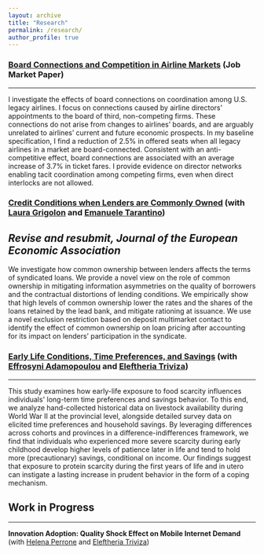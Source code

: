 ```yaml
---
layout: archive
title: "Research"
permalink: /research/
author_profile: true
---
```


### [Board Connections and Competition in Airline Markets](/files/JMP.pdf) (Job Market Paper)

---------
I investigate the effects of board connections on coordination among U.S. legacy airlines. I focus on connections caused by airline directors' appointments to the board of third, non-competing firms. These connections do not arise from changes to airlines’ boards, and are arguably unrelated to airlines’ current and future economic prospects. In my baseline specification, I find a reduction of 2.5% in offered seats when all legacy airlines in a market are board-connected. Consistent with an anti-competitive effect, board connections are associated with an average increase of 3.7% in ticket fares. I provide evidence on director networks enabling tacit coordination among competing firms, even when direct interlocks are not allowed.


### [Credit Conditions when Lenders are Commonly Owned](/files/ColomboGrigolonTarantino_CreditConditionsWhenLendersAreCommonlyOwned.pdf) (with [Laura Grigolon](https://sites.google.com/site/lauragrig/home) and [Emanuele Tarantino](https://sites.google.com/site/etarantino/))

_Revise and resubmit, Journal of the European Economic Association_
---------
<p class="text-justify">We investigate how common ownership between lenders affects the terms of syndicated loans. We provide a novel view on the role of common ownership in mitigating information asymmetries on the quality of borrowers and the contractual distortions of lending conditions. We empirically show that high levels of common ownership lower the rates and the shares of the loans retained by the lead bank, and mitigate rationing at issuance. We use a novel exclusion restriction based on deposit multimarket contact to identify the effect of common ownership on loan pricing after accounting for its impact on lenders’ participation in the syndicate.</p>


### [Early Life Conditions, Time Preferences, and Savings](https://papers.ssrn.com/sol3/papers.cfm?abstract_id=4912705) (with [Effrosyni Adamopoulou](https://sites.google.com/site/efiadamopoulou/home) and [Eleftheria Triviza](https://sites.google.com/site/eleftheriatrivizaecon/home))

---------

<p class="text-justify">This study examines how early-life exposure to food scarcity influences individuals' long-term time preferences and savings behavior. To this end, we analyze hand-collected historical data on livestock availability during World War II at the provincial level, alongside detailed survey data on elicited time preferences and household savings. By leveraging differences across cohorts and provinces in a difference-indifferences framework, we find that individuals who experienced more severe scarcity during early childhood develop higher levels of patience later in life and tend to hold more (precautionary) savings, conditional on income. Our findings suggest that exposure to protein scarcity during the first years of life and in utero can instigate a lasting increase in prudent behavior in the form of a coping mechanism.</p>

## Work in Progress
---------

**Innovation Adoption: Quality Shock Effect on Mobile Internet Demand** (with [Helena Perrone](https://sites.google.com/site/helenaperrone2/) and [Eleftheria Triviza](https://sites.google.com/site/eleftheriatrivizaecon/home))
